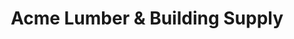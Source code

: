 ---
title: "Acme Lumber & Building Supply"
url: /chicago/acme-lumber-und-building-supply/
shop: Eisenwaren
---